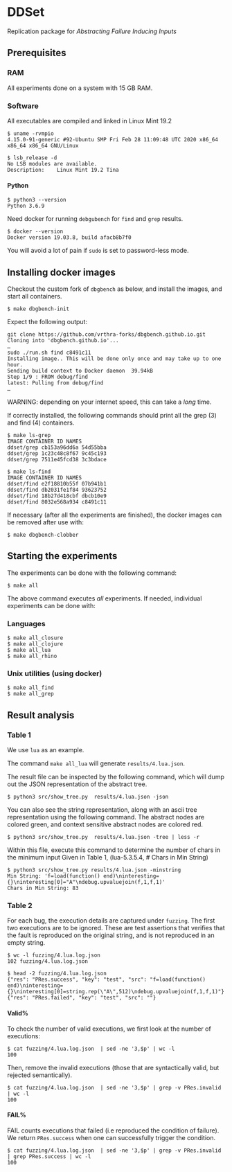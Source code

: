 # DDSet

Replication package for _Abstracting Failure Inducing Inputs_

## Prerequisites

### RAM

All experiments done on a system with 15 GB RAM.

### Software

All executables are compiled and linked in Linux Mint 19.2

```
$ uname -rvmpio
4.15.0-91-generic #92-Ubuntu SMP Fri Feb 28 11:09:48 UTC 2020 x86_64 x86_64 x86_64 GNU/Linux

$ lsb_release -d
No LSB modules are available.
Description:    Linux Mint 19.2 Tina
```

#### Python

```
$ python3 --version
Python 3.6.9
```

Need docker for running `debgubench` for `find` and `grep` results.

```
$ docker --version
Docker version 19.03.8, build afacb8b7f0
```

You will avoid a lot of pain if `sudo` is set to password-less mode.

## Installing docker images

Checkout the custom fork of `dbgbench` as below, and install the images, and
start all containers.

```
$ make dbgbench-init
```

Expect the following output:
```
git clone https://github.com/vrthra-forks/dbgbench.github.io.git
Cloning into 'dbgbench.github.io'...
…
sudo ./run.sh find c8491c11
Installing image.. This will be done only once and may take up to one hour.
Sending build context to Docker daemon  39.94kB
Step 1/9 : FROM debug/find
latest: Pulling from debug/find
…
```

WARNING: depending on your internet speed, this can take a _long_ time.


If correctly installed, the following commands should print all the grep (3) and
find (4) containers.

```
$ make ls-grep
IMAGE CONTAINER ID NAMES
ddset/grep cb153a96dd6a 54d55bba
ddset/grep 1c23c48c8f67 9c45c193
ddset/grep 7511e45fcd38 3c3bdace

$ make ls-find
IMAGE CONTAINER ID NAMES
ddset/find e2f18810b55f 07b941b1
ddset/find db2031fe1f84 93623752
ddset/find 18b27d418cbf dbcb10e9
ddset/find 8032e568a934 c8491c11
```

If necessary (after all the experiments are finished), the docker images can be
removed after use with:

```
$ make dbgbench-clobber
```

## Starting the experiments

The experiments can be done with the following command:

```
$ make all
```

The above command executes _all_ experiments. If needed, individual
experiments can be done with:

### Languages

```
$ make all_closure
$ make all_clojure
$ make all_lua
$ make all_rhino
```

### Unix utilities (using docker)

```
$ make all_find
$ make all_grep
```

## Result analysis

### Table 1

We use `lua` as an example.

The command `make all_lua` will generate `results/4.lua.json`.

The result file can be inspected by the following command, which
will dump out the JSON representation of the abstract tree.

```
$ python3 src/show_tree.py  results/4.lua.json -json
```

You can also see the string representation, along with an ascii
tree representation using the following command. The abstract nodes
are colored green, and context sensitive abstract nodes are colored
red.

```
$ python3 src/show_tree.py  results/4.lua.json -tree | less -r
```


Within this file, execute this command to determine the number of chars in the
minimum input Given in Table 1, (lua-5.3.5.4, # Chars in Min String)

```
$ python3 src/show_tree.py results/4.lua.json -minstring
Min String: 'f=load(function() end)\ninteresting={}\ninteresting[0]="A"\ndebug.upvaluejoin(f,1,f,1)'
Chars in Min String: 83
```


### Table 2

For each bug, the execution details are captured under `fuzzing`. The first two
executions are to be ignored. These are test assertions that verifies that the
fault is reproduced on the original string, and is not reproduced in an empty
string.

```
$ wc -l fuzzing/4.lua.log.json 
102 fuzzing/4.lua.log.json

$ head -2 fuzzing/4.lua.log.json
{"res": "PRes.success", "key": "test", "src": "f=load(function() end)\ninteresting={}\ninteresting[0]=string.rep(\"A\",512)\ndebug.upvaluejoin(f,1,f,1)"}
{"res": "PRes.failed", "key": "test", "src": ""}
```

#### Valid%

To check the number of valid executions, we first look at the number of
executions:

```
$ cat fuzzing/4.lua.log.json  | sed -ne '3,$p' | wc -l
100
```

Then, remove the invalid executions (those that are syntactically valid, but
rejected semantically).

```
$ cat fuzzing/4.lua.log.json  | sed -ne '3,$p' | grep -v PRes.invalid | wc -l
100
```

#### FAIL%

FAIL counts executions that failed (i.e reproduced the condition of failure). We
return `PRes.success` when one can successfully trigger the condition.

```
$ cat fuzzing/4.lua.log.json  | sed -ne '3,$p' | grep -v PRes.invalid | grep PRes.success | wc -l
100
```

